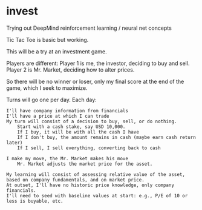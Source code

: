 # invest
Trying out DeepMind reinforcement learning / neural net concepts

Tic Tac Toe is basic but working.

This will be a try at an investment game.

Players are different:
    Player 1 is me, the investor, deciding to buy and sell.
    Player 2 is Mr. Market, deciding how to alter prices.

So there will be no winner or loser, only my final score at the end of the game, which I seek to maximize.

Turns will go one per day.  Each day:

    I'll have company information from financials
    I'll have a price at which I can trade
    My turn will consist of a decision to buy, sell, or do nothing.
        Start with a cash stake, say USD 10,000.
        If I buy, it will be with all the cash I have
        If I don't buy, the amount remains in cash (maybe earn cash return later)
        If I sell, I sell everything, converting back to cash

    I make my move, the Mr. Market makes his move
        Mr. Market adjusts the market price for the asset.

    My learning will consist of assessing relative value of the asset, based on company fundamentals, and on market price.
    At outset, I'll have no historic price knowledge, only company financials.
    I'll need to seed with baseline values at start: e.g., P/E of 10 or less is buyable, etc.